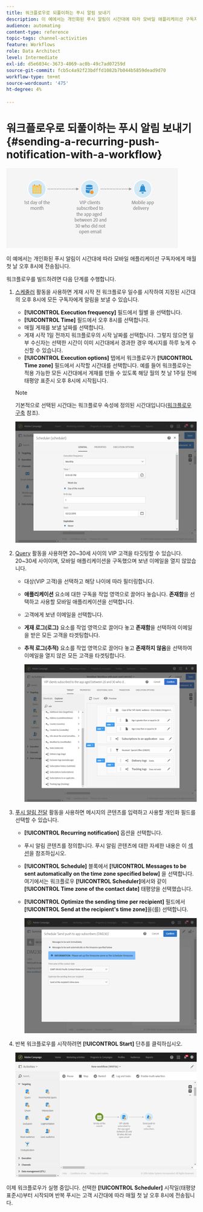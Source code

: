 ```yaml
---
title: 워크플로우로 되풀이하는 푸시 알림 보내기
description: 이 예에서는 개인화된 푸시 알림이 시간대에 따라 모바일 애플리케이션 구독자에게 매월 첫 날 오후 8시에 전송됩니다.
audience: automating
content-type: reference
topic-tags: channel-activities
feature: Workflows
role: Data Architect
level: Intermediate
exl-id: d5e6034c-3673-4069-ac0b-49c7ad07259d
source-git-commit: fcb5c4a92f23bdffd1082b7b044b5859dead9d70
workflow-type: tm+mt
source-wordcount: '475'
ht-degree: 4%

---
```


# 워크플로우로 되풀이하는 푸시 알림 보내기 {#sending-a-recurring-push-notification-with-a-workflow}

![](assets/wkf_push_example_1.png)

이 예에서는 개인화된 푸시 알림이 시간대에 따라 모바일 애플리케이션 구독자에게 매월 첫 날 오후 8시에 전송됩니다.

워크플로우를 빌드하려면 다음 단계를 수행합니다.

1. [스케줄러](../../automating/using/scheduler.md) 활동을 사용하면 게재 시작 전 워크플로우 일수를 시작하여 지정된 시간대의 오후 8시에 모든 구독자에게 알림을 보낼 수 있습니다.

   * **[!UICONTROL Execution frequency]** 필드에서 월별 을 선택합니다.
   * **[!UICONTROL Time]** 필드에서 오후 8시를 선택합니다.
   * 매월 게재를 보낼 날짜를 선택합니다.
   * 게재 시작 1일 전까지 워크플로우의 시작 날짜를 선택합니다. 그렇지 않으면 일부 수신자는 선택한 시간이 이미 시간대에서 경과한 경우 메시지를 하루 늦게 수신할 수 있습니다.
   * **[!UICONTROL Execution options]** 탭에서 워크플로우가 **[!UICONTROL Time zone]** 필드에서 시작할 시간대를 선택합니다. 예를 들어 워크플로우는 적용 가능한 모든 시간대에서 게재를 만들 수 있도록 해당 월의 첫 날 1주일 전에 태평양 표준시 오후 8시에 시작됩니다.

   >[!NOTE]
   >
   >기본적으로 선택된 시간대는 워크플로우 속성에 정의된 시간대입니다([워크플로우 구축](../../automating/using/building-a-workflow.md) 참조).

   ![](assets/wkf_push_example_5.png)

1. [Query](../../automating/using/query.md) 활동을 사용하면 20~30세 사이의 VIP 고객을 타깃팅할 수 있습니다. 20~30세 사이이며, 모바일 애플리케이션을 구독했으며 보낸 이메일을 열지 않았습니다.

   * 대상(VIP 고객)을 선택하고 해당 나이에 따라 필터링합니다.
   * **애플리케이션** 요소에 대한 구독을 작업 영역으로 끌어다 놓습니다. **존재함**&#x200B;을 선택하고 사용할 모바일 애플리케이션을 선택합니다.
   * 고객에게 보낸 이메일을 선택합니다.
   * **게재 로그(로그)** 요소를 작업 영역으로 끌어다 놓고 **존재함**&#x200B;을 선택하여 이메일을 받은 모든 고객을 타겟팅합니다.
   * **추적 로그(추적)** 요소를 작업 영역으로 끌어다 놓고 **존재하지 않음**&#x200B;을 선택하여 이메일을 열지 않은 모든 고객을 타겟팅합니다.

      ![](assets/wkf_push_example_2.png)

1. [푸시 알림 전달](../../automating/using/push-notification-delivery.md) 활동을 사용하면 메시지의 콘텐츠를 입력하고 사용할 개인화 필드를 선택할 수 있습니다.

   * **[!UICONTROL Recurring notification]** 옵션을 선택합니다.
   * 푸시 알림 콘텐츠를 정의합니다. 푸시 알림 콘텐츠에 대한 자세한 내용은 이 [섹션](../../channels/using/preparing-and-sending-a-push-notification.md)을 참조하십시오.
   * **[!UICONTROL Schedule]** 블록에서 **[!UICONTROL Messages to be sent automatically on the time zone specified below]** 을 선택합니다. 여기에서는 워크플로우 **[!UICONTROL Scheduler]**&#x200B;에서와 같이 **[!UICONTROL Time zone of the contact date]** 태평양을 선택했습니다.
   * **[!UICONTROL Optimize the sending time per recipient]** 필드에서 **[!UICONTROL Send at the recipient's time zone]**&#x200B;을(를) 선택합니다.

      ![](assets/wkf_push_example_4.png)

1. 반복 워크플로우를 시작하려면 **[!UICONTROL Start]** 단추를 클릭하십시오.

   ![](assets/wkf_push_example_3.png)

이제 워크플로우가 실행 중입니다. 선택한 **[!UICONTROL Scheduler]** 시작일(태평양 표준시)부터 시작되며 반복 푸시는 고객 시간대에 따라 매월 첫 날 오후 8시에 전송됩니다.
